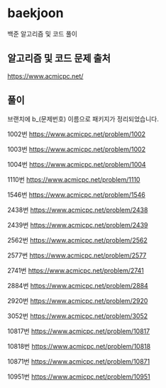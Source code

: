 # baekjoon
백준 알고리즘 및 코드 풀이

## 알고리즘 및 코드 문제 출처 
https://www.acmicpc.net/

## 풀이
브랜치에 b_(문제번호) 이름으로 패키지가 정리되었습니다.

1002번
https://www.acmicpc.net/problem/1002

1003번
https://www.acmicpc.net/problem/1002

1004번
https://www.acmicpc.net/problem/1004

1110번
https://www.acmicpc.net/problem/1110

1546번
https://www.acmicpc.net/problem/1546

2438번
https://www.acmicpc.net/problem/2438

2439번
https://www.acmicpc.net/problem/2439

2562번
https://www.acmicpc.net/problem/2562

2577번
https://www.acmicpc.net/problem/2577

2741번
https://www.acmicpc.net/problem/2741

2884번
https://www.acmicpc.net/problem/2884

2920번
https://www.acmicpc.net/problem/2920

3052번
https://www.acmicpc.net/problem/3052

10817번
https://www.acmicpc.net/problem/10817

10818번
https://www.acmicpc.net/problem/10818

10871번
https://www.acmicpc.net/problem/10871

10951번
https://www.acmicpc.net/problem/10951
